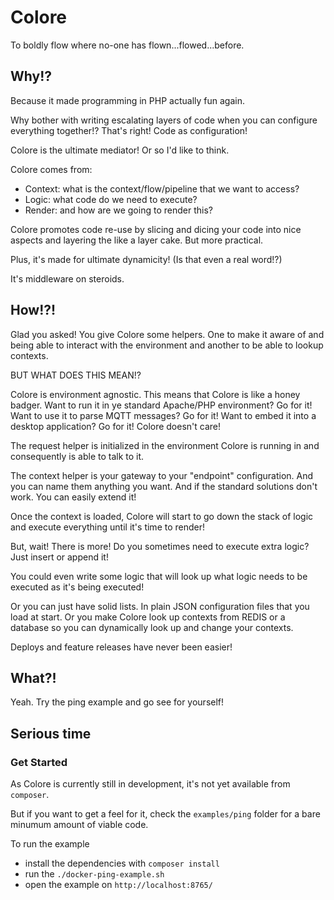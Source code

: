 # Colore

To boldly flow where no-one has flown...flowed...before.

## Why!?

Because it made programming in PHP actually fun again.

Why bother with writing escalating layers of code when you can configure everything together!? That's right! Code as configuration!

Colore is the ultimate mediator! Or so I'd like to think.

Colore comes from:

-   Context: what is the context/flow/pipeline that we want to access?
-   Logic: what code do we need to execute?
-   Render: and how are we going to render this?

Colore promotes code re-use by slicing and dicing your code into nice aspects and layering the like a layer cake. But more practical.

Plus, it's made for ultimate dynamicity! (Is that even a real word!?)

It's middleware on steroids.

## How!?!

Glad you asked! You give Colore some helpers. One to make it aware of and being able to interact with the environment and another to be able to lookup contexts.

BUT WHAT DOES THIS MEAN!?

Colore is environment agnostic. This means that Colore is like a honey badger. Want to run it in ye standard Apache/PHP environment? Go for it! Want to use it to parse MQTT messages? Go for it! Want to embed it into a desktop application? Go for it! Colore doesn't care!

The request helper is initialized in the environment Colore is running in and consequently is able to talk to it.

The context helper is your gateway to your "endpoint" configuration. And you can name them anything you want. And if the standard solutions don't work. You can easily extend it!

Once the context is loaded, Colore will start to go down the stack of logic and execute everything until it's time to render!

But, wait! There is more! Do you sometimes need to execute extra logic? Just insert or append it!

You could even write some logic that will look up what logic needs to be executed as it's being executed!

Or you can just have solid lists. In plain JSON configuration files that you load at start. Or you make Colore look up contexts from REDIS or a database so you can dynamically look up and change your contexts.

Deploys and feature releases have never been easier!

## What?!

Yeah. Try the ping example and go see for yourself!

## Serious time

### Get Started

As Colore is currently still in development, it's not yet available from `composer`.

But if you want to get a feel for it, check the `examples/ping` folder for a bare minumum amount of viable code.

To run the example

-   install the dependencies with `composer install`
-   run the `./docker-ping-example.sh`
-   open the example on `http://localhost:8765/`
